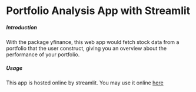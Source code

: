 # Portfolio Analysis App with Streamlit
##### Introduction
With the package yfinance, this web app would fetch stock data from a portfolio that the user construct, giving you an overview about the performance of your portfolio. 
##### Usage
This app is hosted online by streamlit. You may use it online [here](https://share.streamlit.io/terbiume65/streamlit-portfolio/main/app.py)

